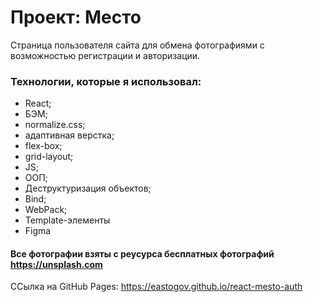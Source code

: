 # Проект: Место

Страница пользователя сайта для обмена фотографиями с возможностью регистрации и авторизации. 

### Технологии, которые я использовал:

* React;
* БЭМ;
* normalize.css;
* адаптивная верстка;
* flex-box;
* grid-layout;
* JS;
* ООП;
* Деструктуризация объектов;
* Bind;
* WebPack;
* Template-элементы
* Figma

#### Все фотографии взяты с реусурса бесплатных фотографий https://unsplash.com

ССылка на GitHub Pages: https://eastogov.github.io/react-mesto-auth